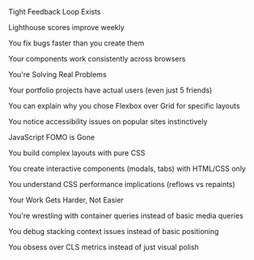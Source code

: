 Tight Feedback Loop Exists

Lighthouse scores improve weekly

You fix bugs faster than you create them

Your components work consistently across browsers

You're Solving Real Problems

Your portfolio projects have actual users (even just 5 friends)

You can explain why you chose Flexbox over Grid for specific layouts

You notice accessibility issues on popular sites instinctively

JavaScript FOMO is Gone

You build complex layouts with pure CSS

You create interactive components (modals, tabs) with HTML/CSS only

You understand CSS performance implications (reflows vs repaints)

Your Work Gets Harder, Not Easier

You're wrestling with container queries instead of basic media queries

You debug stacking context issues instead of basic positioning

You obsess over CLS metrics instead of just visual polish